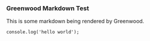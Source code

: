 ### Greenwood Markdown Test

This is some markdown being rendered by Greenwood.

```
console.log('hello world');
```